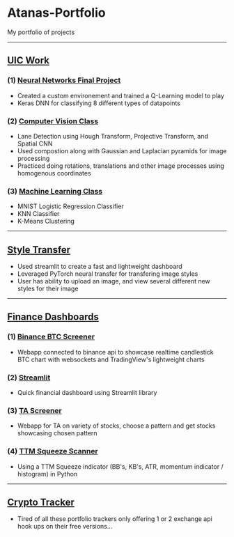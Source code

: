 # Atanas-Portfolio
My portfolio of projects

--------------------------------------------
## [UIC Work](https://github.com/adelevski/UIC)
### (1) [Neural Networks Final Project](https://github.com/adelevski/UIC/tree/master/ECE%20559%20-%20Neural%20Networks/Final)
* Created a custom environement and trained a Q-Learning model to play
* Keras DNN for classifying 8 different types of datapoints

### (2) [Computer Vision Class](https://github.com/adelevski/UIC/tree/master/ECE%20515%20-%20Computer%20Vision)
* Lane Detection using Hough Transform, Projective Transform, and Spatial CNN
* Used compostion along with Gaussian and Laplacian pyramids for image processing
* Practiced doing rotations, translations and other image processes using homogenous coordinates

### (3) [Machine Learning Class](https://github.com/adelevski/UIC/tree/master/ECE%20407%20-%20Machine%20Learning)
* MNIST Logistic Regression Classifier
* KNN Classifier
* K-Means Clustering

---------------------------------------------

## [Style Transfer](https://github.com/adelevski/Style-Transfer)
* Used streamlit to create a fast and lightweight dashboard
* Leveraged PyTorch neural transfer for transfering image styles
* User has ability to upload an image, and view several different new styles for their image

----------------------------------------------
## [Finance Dashboards](https://github.com/adelevski/finance_dashboards)
### (1) [Binance BTC Screener](https://github.com/adelevski/finance_dashboards/tree/main/Binance_BTC_Screener)
* Webapp connected to binance api to showcase realtime candlestick BTC chart with websockets and TradingView's lightweight charts
### (2) [Streamlit](https://github.com/adelevski/finance_dashboards/tree/main/Streamlit)
* Quick financial dashboard using Streamlit library
### (3) [TA Screener](https://github.com/adelevski/finance_dashboards/tree/main/TA_Screener)
* Webapp for TA on variety of stocks, choose a pattern and get stocks showcasing chosen pattern
### (4) [TTM Squeeze Scanner](https://github.com/adelevski/finance_dashboards/tree/main/Squeeze)
* Using a TTM Squeeze indicator (BB's, KB's, ATR, momentum indicator / histogram) in Python

---------------------------------------------
## [Crypto Tracker](https://github.com/adelevski/crypto-tracker)
* Tired of all these portfolio trackers only offering 1 or 2 exchange api hook ups on their free versions...
